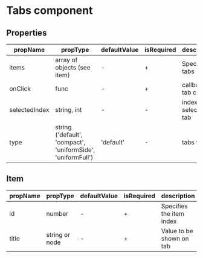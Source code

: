 # Tabs component


## Properties

| propName | propType | defaultValue | isRequired | description |
|----------|----------|--------------|------------|-------------|
| items | array of objects (see item)| - | + | Specifies tabs |
| onClick | func | - | + | callback on tab click |
| selectedIndex | string, int | - | - | index of selected tab |
| type | string ('default', 'compact', 'uniformSide', 'uniformFull') | 'default' | - | tabs type |

## Item

| propName | propType | defaultValue | isRequired | description |
|----------|----------|--------------|------------|-------------|
| id | number| - | + | Specifies the item index |
| title | string or node | - | + | Value to be shown on tab |


